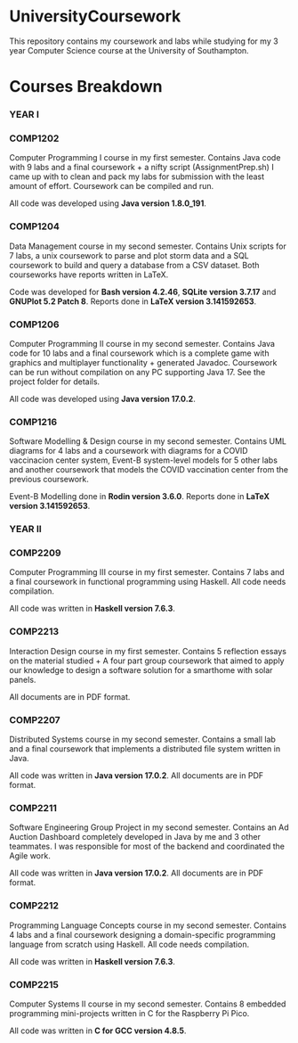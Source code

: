 # UniversityCoursework
This repository contains my coursework and labs while studying for my 3 year Computer Science course at the University of Southampton.

# Courses Breakdown

### YEAR I

### COMP1202
Computer Programming I course in my first semester. Contains Java code with 9 labs and a final coursework + a nifty script (AssignmentPrep.sh) I came up with to clean and pack my labs for submission with the least amount of effort. Coursework can be compiled and run.

All code was developed using **Java version 1.8.0_191**.

### COMP1204
Data Management course in my second semester. Contains Unix scripts for 7 labs, a unix coursework to parse and plot storm data and a SQL coursework to build and query a database from a CSV dataset. Both courseworks have reports written in LaTeX.

Code was developed for **Bash version 4.2.46**, **SQLite version 3.7.17** and **GNUPlot 5.2 Patch 8**. Reports done in **LaTeX version 3.141592653**.

### COMP1206
Computer Programming II course in my second semester. Contains Java code for 10 labs and a final coursework which is a complete game with graphics and multiplayer functionality + generated Javadoc. Coursework can be run without compilation on any PC supporting Java 17. See the project folder for details.

All code was developed using **Java version 17.0.2**.

### COMP1216
Software Modelling & Design course in my second semester. Contains UML diagrams for 4 labs and a coursework with diagrams for a COVID vaccinacion center system, Event-B system-level models for 5 other labs and another coursework that models the COVID vaccination center from the previous coursework.

Event-B Modelling done in **Rodin version 3.6.0**. Reports done in **LaTeX version 3.141592653**.

### YEAR II

### COMP2209

Computer Programming III course in my first semester. Contains 7 labs and a final coursework in functional programming using Haskell. All code needs compilation.

All code was written in **Haskell version 7.6.3**.

### COMP2213

Interaction Design course in my first semester. Contains 5 reflection essays on the material studied + A four part group coursework that aimed to apply our knowledge to design a software solution for a smarthome with solar panels.

All documents are in PDF format.

### COMP2207

Distributed Systems course in my second semester. Contains a small lab and a final coursework that implements a distributed file system written in Java.

All code was written in **Java version 17.0.2**. All documents are in PDF format.

### COMP2211

Software Engineering Group Project in my second semester. Contains an Ad Auction Dashboard completely developed in Java by me and 3 other teammates. I was responsible for most of the backend and coordinated the Agile work.

All code was written in **Java version 17.0.2**. All documents are in PDF format.

### COMP2212

Programming Language Concepts course in my second semester. Contains 4 labs and a final coursework designing a domain-specific programming language from scratch using Haskell. All code needs compilation.

All code was written in **Haskell version 7.6.3**.

### COMP2215

Computer Systems II course in my second semester. Contains 8 embedded programming mini-projects written in C for the Raspberry Pi Pico.

All code was written in **C for GCC version 4.8.5**.
